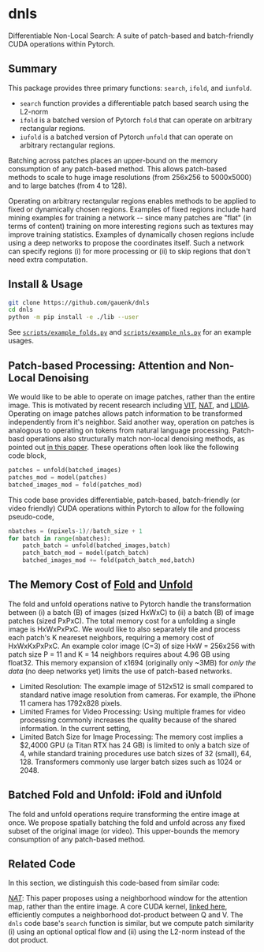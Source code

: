 # dnls
Differentiable Non-Local Search: A suite of patch-based and batch-friendly CUDA operations within Pytorch.

## Summary

This package provides three primary functions: `search`, `ifold`, and `iunfold`.
- `search` function provides a differentiable patch based search using the L2-norm
- `ifold` is a batched version of Pytorch `fold` that can operate on arbitrary rectangular regions. 
- `iufold` is a batched version of Pytorch `unfold` that can operate on arbitrary rectangular regions. 

Batching across patches places an upper-bound on the 
memory consumption of any patch-based method. This allows patch-based methods
to scale to huge image resolutions (from 256x256 to 5000x5000) and to large batches (from 4 to 128). 

Operating on arbitrary rectangular regions enables methods to be applied
to fixed or dynamically chosen regions.
Examples of fixed regions include hard mining examples for training a network -- since many patches are "flat" (in terms of content) training on more interesting regions such as textures may improve training statistics. Examples of dynamically chosen regions include using a deep networks to propose the coordinates itself. Such a network can specify regions (i) for more processing or (ii) to skip regions that don't need extra computation.

## Install & Usage

```bash
git clone https://github.com/gauenk/dnls
cd dnls
python -m pip install -e ./lib --user
```

See [`scripts/example_folds.py`]() and [`scripts/example_nls.py`]() for an example usages.

## Patch-based Processing: Attention and Non-Local Denoising

We would like to be able to operate on image patches, rather than the entire image. 
This is motivated by recent research including [VIT](https://arxiv.org/pdf/2010.11929.pdf), [NAT](https://arxiv.org/abs/2204.07143), and [LIDIA](https://arxiv.org/pdf/1911.07167.pdf).
Operating on image patches allows patch information to be transformed independently from it's neighbor.
Said another way, operation on patches is analogous to operating on tokens from natural language processing.
Patch-basd operations also structurally match non-local denoising methods, as pointed out
[in this paper](https://openreview.net/pdf?id=MmujBClawFo). 
These operations often look like the following code block,

```python
patches = unfold(batched_images)
patches_mod = model(patches)
batched_images_mod = fold(patches_mod)
```

This code base provides differentiable, patch-based, 
batch-friendly (or video friendly) CUDA operations 
within Pytorch to allow for the following pseudo-code,


```python
nbatches = (npixels-1)//batch_size + 1
for batch in range(nbatches):
    patch_batch = unfold(batched_images,batch)
    patch_batch_mod = model(patch_batch)
    batched_images_mod += fold(patch_batch_mod,batch)
```

## The Memory Cost of [Fold](https://pytorch.org/docs/stable/generated/torch.nn.Fold.html) and [Unfold](https://pytorch.org/docs/stable/generated/torch.nn.Unfold.html)

The fold and unfold operations native to Pytorch handle the transformation between (i) a batch (B) of images (sized HxWxC) to (ii) a batch (B) of image patches (sized PxPxC). 
The total memory cost for a unfolding a single image is HxWxPxPxC. We would like to also separately tile and process each patch's K neareset neighbors, requiring
a memory cost of HxWxKxPxPxC. An example color image (C=3) of size HxW = 256x256 with patch size P = 11 and K = 14 neighbors requires about 4.96 GB using float32. 
This memory expansion of x1694 (originally only ~3MB) for *only the data* (no deep networks yet) limits the use of patch-based networks.

- Limited Resolution: The example image of 512x512 is small compared to standard native image resolution from cameras. For example, the iPhone 11 camera has 1792x828 pixels.
- Limited Frames for Video Processing: Using multiple frames for video processing commonly increases the quality because of the shared information. In the current setting, 
- Limited Batch Size for Image Processing: The memory cost implies a $2,4000 GPU (a Titan RTX has 24 GB) is limited to only a batch size of 4, while standard training procedures use batch sizes of 32 (small), 64, 128. 
Transformers commonly use larger batch sizes such as 1024 or 2048.

## Batched Fold and Unfold: iFold and iUnfold

The fold and unfold operations require transforming the entire image at once. 
We propose spatially batching the fold and unfold across any fixed subset
of the original image (or video). This upper-bounds the memory consumption of 
any patch-based method.

## Related Code

In this section, we distinguish this code-based from similar code:

[_NAT_](https://github.com/SHI-Labs/Neighborhood-Attention-Transformer): This paper proposes using a neighborhood window for the attention map, rather than the entire image. A core CUDA kernel, [linked here](https://github.com/SHI-Labs/Neighborhood-Attention-Transformer/blob/main/natten/src/nattenqkrpb_cuda_kernel.cu), efficiently computes a neighborhood dot-product between Q and V. The `dnls` code base's `search`
function is similar, but we compute patch similarity (i) using an optional optical flow
and (ii) using the L2-norm instead of the dot product.
 

